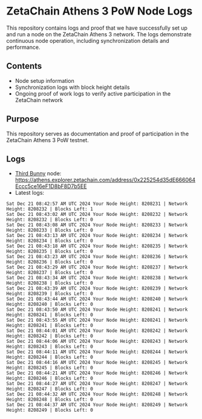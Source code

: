 # ZetaChain Athens 3 PoW Node Logs
This repository contains logs and proof that we have successfully set up and run a node on the ZetaChain Athens 3 network. The logs demonstrate continuous node operation, including synchronization details and performance.

## Contents
- Node setup information
- Synchronization logs with block height details
- Ongoing proof of work logs to verify active participation in the ZetaChain network

## Purpose
This repository serves as documentation and proof of participation in the ZetaChain Athens 3 PoW testnet.

## Logs

- [Third Bunny](https://thirdbunny.xyz/) node: https://athens.explorer.zetachain.com/address/0x225254d35dE666064Eccc5ce16eF1D8bF8D7b5EE
- Latest logs:
```
Sat Dec 21 08:42:57 AM UTC 2024 Your Node Height: 8208231 | Network Height: 8208232 | Blocks Left: 1
Sat Dec 21 08:43:02 AM UTC 2024 Your Node Height: 8208232 | Network Height: 8208232 | Blocks Left: 0
Sat Dec 21 08:43:08 AM UTC 2024 Your Node Height: 8208233 | Network Height: 8208233 | Blocks Left: 0
Sat Dec 21 08:43:13 AM UTC 2024 Your Node Height: 8208234 | Network Height: 8208234 | Blocks Left: 0
Sat Dec 21 08:43:18 AM UTC 2024 Your Node Height: 8208235 | Network Height: 8208235 | Blocks Left: 0
Sat Dec 21 08:43:23 AM UTC 2024 Your Node Height: 8208236 | Network Height: 8208236 | Blocks Left: 0
Sat Dec 21 08:43:29 AM UTC 2024 Your Node Height: 8208237 | Network Height: 8208237 | Blocks Left: 0
Sat Dec 21 08:43:34 AM UTC 2024 Your Node Height: 8208238 | Network Height: 8208238 | Blocks Left: 0
Sat Dec 21 08:43:39 AM UTC 2024 Your Node Height: 8208239 | Network Height: 8208239 | Blocks Left: 0
Sat Dec 21 08:43:44 AM UTC 2024 Your Node Height: 8208240 | Network Height: 8208240 | Blocks Left: 0
Sat Dec 21 08:43:50 AM UTC 2024 Your Node Height: 8208241 | Network Height: 8208241 | Blocks Left: 0
Sat Dec 21 08:43:55 AM UTC 2024 Your Node Height: 8208241 | Network Height: 8208241 | Blocks Left: 0
Sat Dec 21 08:44:01 AM UTC 2024 Your Node Height: 8208242 | Network Height: 8208242 | Blocks Left: 0
Sat Dec 21 08:44:06 AM UTC 2024 Your Node Height: 8208243 | Network Height: 8208243 | Blocks Left: 0
Sat Dec 21 08:44:11 AM UTC 2024 Your Node Height: 8208244 | Network Height: 8208244 | Blocks Left: 0
Sat Dec 21 08:44:16 AM UTC 2024 Your Node Height: 8208245 | Network Height: 8208245 | Blocks Left: 0
Sat Dec 21 08:44:21 AM UTC 2024 Your Node Height: 8208246 | Network Height: 8208246 | Blocks Left: 0
Sat Dec 21 08:44:27 AM UTC 2024 Your Node Height: 8208247 | Network Height: 8208247 | Blocks Left: 0
Sat Dec 21 08:44:32 AM UTC 2024 Your Node Height: 8208248 | Network Height: 8208248 | Blocks Left: 0
Sat Dec 21 08:44:37 AM UTC 2024 Your Node Height: 8208249 | Network Height: 8208249 | Blocks Left: 0
```

